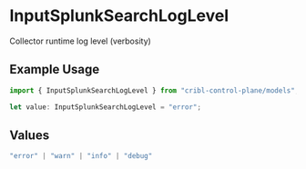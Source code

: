 # InputSplunkSearchLogLevel

Collector runtime log level (verbosity)

## Example Usage

```typescript
import { InputSplunkSearchLogLevel } from "cribl-control-plane/models";

let value: InputSplunkSearchLogLevel = "error";
```

## Values

```typescript
"error" | "warn" | "info" | "debug"
```